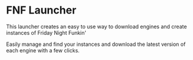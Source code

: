# FNF Launcher
This launcher creates an easy to use way to download engines and create instances of Friday Night Funkin'

Easily manage and find your instances and download the latest version of each engine with a few clicks.